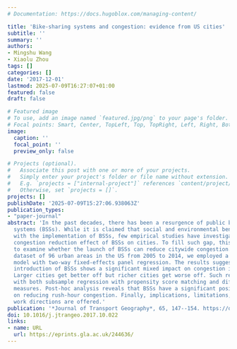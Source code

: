 ```yaml
---
# Documentation: https://docs.hugoblox.com/managing-content/

title: 'Bike-sharing systems and congestion: evidence from US cities'
subtitle: ''
summary: ''
authors:
- Mingshu Wang
- Xiaolu Zhou
tags: []
categories: []
date: '2017-12-01'
lastmod: 2025-07-09T16:27:07+01:00
featured: false
draft: false

# Featured image
# To use, add an image named `featured.jpg/png` to your page's folder.
# Focal points: Smart, Center, TopLeft, Top, TopRight, Left, Right, BottomLeft, Bottom, BottomRight.
image:
  caption: ''
  focal_point: ''
  preview_only: false

# Projects (optional).
#   Associate this post with one or more of your projects.
#   Simply enter your project's folder or file name without extension.
#   E.g. `projects = ["internal-project"]` references `content/project/deep-learning/index.md`.
#   Otherwise, set `projects = []`.
projects: []
publishDate: '2025-07-09T15:27:06.938063Z'
publication_types:
- "paper-journal"
abstract: 'In the past decades, there has been a resurgence of public bike-sharing
  systems (BSSs). While it is claimed that social and environmental benefits are associated
  with the implementation of BSSs, few empirical studies have investigated the actual
  congestion reduction effect of BSSs on cities. To fill such gap, this paper aims
  to examine whether the launch of BSSs can reduce citywide congestion. With a panel
  dataset of 96 urban areas in the US from 2005 to 2014, we employed a difference-in-differences
  model with two-way fixed-effects panel regression. The results suggested that the
  introduction of BSSs shows a significant mixed impact on congestion in general:
  Larger cities get better off but richer cities get worse off. Such results are consistent
  with both subsample regression with propensity score matching and different congestion
  measures. Post-hoc analysis reveals that BSSs have a significant positive effect
  on reducing rush-hour congestion. Finally, implications, limitations, and future
  work directions are offered.'
publication: '*Journal of Transport Geography*, 65, 147--154. https://doi.org/10.1016/j.jtrangeo.2017.10.022'
doi: 10.1016/j.jtrangeo.2017.10.022
links:
- name: URL
  url: https://eprints.gla.ac.uk/244636/
---
```

